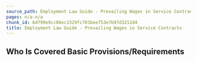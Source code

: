 ```yaml
---
source_path: Employment Law Guide - Prevailing Wages in Service Contracts.md
pages: n/a-n/a
chunk_id: 6df99e9cc06ec1329fc701bee753e7b97d3212d4
title: Employment Law Guide - Prevailing Wages in Service Contracts
---
```

## Who Is Covered Basic Provisions/Requirements
